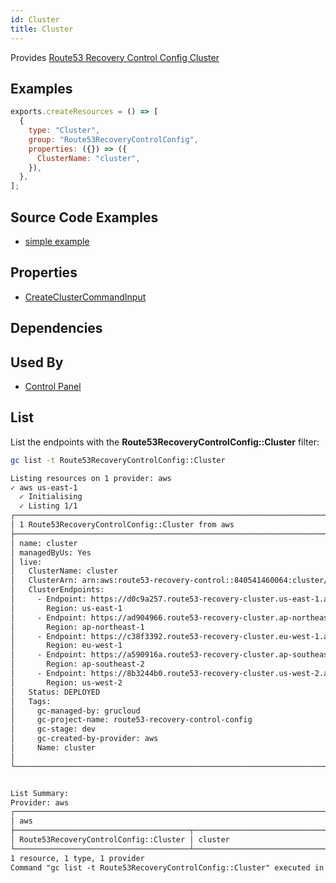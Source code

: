 ```yaml
---
id: Cluster
title: Cluster
---
```


Provides [Route53 Recovery Control Config Cluster](https://us-west-2.console.aws.amazon.com/route53recovery/home#/recovery-control/clusters)

## Examples

```js
exports.createResources = () => [
  {
    type: "Cluster",
    group: "Route53RecoveryControlConfig",
    properties: ({}) => ({
      ClusterName: "cluster",
    }),
  },
];
```

## Source Code Examples

- [simple example](https://github.com/grucloud/grucloud/blob/main/examples/aws/Route53RecoveryControlConfig/route53-recovery-control-config)

## Properties

- [CreateClusterCommandInput](https://docs.aws.amazon.com/AWSJavaScriptSDK/v3/latest/clients/client-route53-recovery-control-config/interfaces/createclustercommandinput.html)

## Dependencies

## Used By

- [Control Panel](./ControlPanel.md)

## List

List the endpoints with the **Route53RecoveryControlConfig::Cluster** filter:

```sh
gc list -t Route53RecoveryControlConfig::Cluster
```

```txt
Listing resources on 1 provider: aws
✓ aws us-east-1
  ✓ Initialising
  ✓ Listing 1/1
┌───────────────────────────────────────────────────────────────────────────┐
│ 1 Route53RecoveryControlConfig::Cluster from aws                          │
├───────────────────────────────────────────────────────────────────────────┤
│ name: cluster                                                             │
│ managedByUs: Yes                                                          │
│ live:                                                                     │
│   ClusterName: cluster                                                    │
│   ClusterArn: arn:aws:route53-recovery-control::840541460064:cluster/47e… │
│   ClusterEndpoints:                                                       │
│     - Endpoint: https://d0c9a257.route53-recovery-cluster.us-east-1.amaz… │
│       Region: us-east-1                                                   │
│     - Endpoint: https://ad904966.route53-recovery-cluster.ap-northeast-1… │
│       Region: ap-northeast-1                                              │
│     - Endpoint: https://c38f3392.route53-recovery-cluster.eu-west-1.amaz… │
│       Region: eu-west-1                                                   │
│     - Endpoint: https://a590916a.route53-recovery-cluster.ap-southeast-2… │
│       Region: ap-southeast-2                                              │
│     - Endpoint: https://8b3244b0.route53-recovery-cluster.us-west-2.amaz… │
│       Region: us-west-2                                                   │
│   Status: DEPLOYED                                                        │
│   Tags:                                                                   │
│     gc-managed-by: grucloud                                               │
│     gc-project-name: route53-recovery-control-config                      │
│     gc-stage: dev                                                         │
│     gc-created-by-provider: aws                                           │
│     Name: cluster                                                         │
│                                                                           │
└───────────────────────────────────────────────────────────────────────────┘


List Summary:
Provider: aws
┌──────────────────────────────────────────────────────────────────────────┐
│ aws                                                                      │
├───────────────────────────────────────┬──────────────────────────────────┤
│ Route53RecoveryControlConfig::Cluster │ cluster                          │
└───────────────────────────────────────┴──────────────────────────────────┘
1 resource, 1 type, 1 provider
Command "gc list -t Route53RecoveryControlConfig::Cluster" executed in 5s, 114 MB

```
